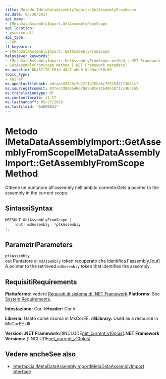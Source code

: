 ```yaml
---
title: Metodo IMetaDataAssemblyImport::GetAssemblyFromScope
ms.date: 03/30/2017
api_name:
- IMetaDataAssemblyImport.GetAssemblyFromScope
api_location:
- mscoree.dll
api_type:
- COM
f1_keywords:
- IMetaDataAssemblyImport::GetAssemblyFromScope
helpviewer_keywords:
- IMetaDataAssemblyImport::GetAssemblyFromScope method [.NET Framework metadata]
- GetAssemblyFromScope method [.NET Framework metadata]
ms.assetid: 0b437f70-561d-48c7-abe0-0cb9ace10c08
topic_type:
- apiref
ms.openlocfilehash: adcaac02526c7d72ffb75ba6c7552632173032cf
ms.sourcegitcommit: 03fec33630b46e78d5e81e91b40518f32c4bd7b5
ms.translationtype: MT
ms.contentlocale: it-IT
ms.lasthandoff: 05/27/2020
ms.locfileid: "84009041"
---
```

# <a name="imetadataassemblyimportgetassemblyfromscope-method"></a><span data-ttu-id="13a65-102">Metodo IMetaDataAssemblyImport::GetAssemblyFromScope</span><span class="sxs-lookup"><span data-stu-id="13a65-102">IMetaDataAssemblyImport::GetAssemblyFromScope Method</span></span>
<span data-ttu-id="13a65-103">Ottiene un puntatore all'assembly nell'ambito corrente.</span><span class="sxs-lookup"><span data-stu-id="13a65-103">Gets a pointer to the assembly in the current scope.</span></span>  
  
## <a name="syntax"></a><span data-ttu-id="13a65-104">Sintassi</span><span class="sxs-lookup"><span data-stu-id="13a65-104">Syntax</span></span>  
  
```cpp  
HRESULT GetAssemblyFromScope (  
    [out] mdAssembly  *ptkAssembly  
);  
```  
  
## <a name="parameters"></a><span data-ttu-id="13a65-105">Parametri</span><span class="sxs-lookup"><span data-stu-id="13a65-105">Parameters</span></span>  
 `ptkAssembly`  
 <span data-ttu-id="13a65-106">out Puntatore al `mdAssembly` token recuperato che identifica l'assembly.</span><span class="sxs-lookup"><span data-stu-id="13a65-106">[out] A pointer to the retrieved `mdAssembly` token that identifies the assembly.</span></span>  
  
## <a name="requirements"></a><span data-ttu-id="13a65-107">Requisiti</span><span class="sxs-lookup"><span data-stu-id="13a65-107">Requirements</span></span>  
 <span data-ttu-id="13a65-108">**Piattaforme:** vedere [Requisiti di sistema di .NET Framework](../../get-started/system-requirements.md).</span><span class="sxs-lookup"><span data-stu-id="13a65-108">**Platforms:** See [System Requirements](../../get-started/system-requirements.md).</span></span>  
  
 <span data-ttu-id="13a65-109">**Intestazione:** Cor. h</span><span class="sxs-lookup"><span data-stu-id="13a65-109">**Header:** Cor.h</span></span>  
  
 <span data-ttu-id="13a65-110">**Libreria:** Usato come risorsa in MsCorEE. dll</span><span class="sxs-lookup"><span data-stu-id="13a65-110">**Library:** Used as a resource in MsCorEE.dll</span></span>  
  
 <span data-ttu-id="13a65-111">**Versioni .NET Framework:**[!INCLUDE[net_current_v10plus](../../../../includes/net-current-v10plus-md.md)]</span><span class="sxs-lookup"><span data-stu-id="13a65-111">**.NET Framework Versions:** [!INCLUDE[net_current_v10plus](../../../../includes/net-current-v10plus-md.md)]</span></span>  
  
## <a name="see-also"></a><span data-ttu-id="13a65-112">Vedere anche</span><span class="sxs-lookup"><span data-stu-id="13a65-112">See also</span></span>

- [<span data-ttu-id="13a65-113">Interfaccia IMetaDataAssemblyImport</span><span class="sxs-lookup"><span data-stu-id="13a65-113">IMetaDataAssemblyImport Interface</span></span>](imetadataassemblyimport-interface.md)
